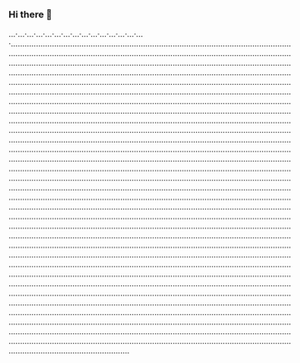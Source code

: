 ### Hi there 👋

…·…·…·…·…·…·…·…·…·…·…·…·…·…·…·....................................................................................................................................................................................................................................................................................................................................................................................................................................................................................................................................................................................................................................................................................................................................................................................................................................................................................................................................................................................................................................................................................................................................................................................................................................................................................................................................................................................................................................................................................................................................................................................................................................................................................................................................................................................................................................................................................................................................................................................................................................................................................................................................................................................................................................................................................................................................................................................................................................................................................................................................................................................................................................................................................................................................................................................................................................................................................................................................................................................................................................................................................................................................................................................................................................................................................................................................................................................................................................................................................................................................................................................................................................................................................................................................................................................................................................................................................................................................................................................................................................................................................................................................................................................